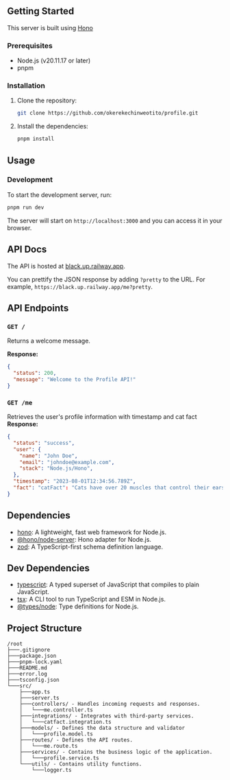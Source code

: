 ## Getting Started

This server is built using [Hono](https://hono.dev/)

### Prerequisites

- Node.js (v20.11.17 or later)
- pnpm

### Installation

1. Clone the repository:
   ```bash
   git clone https://github.com/okerekechinweotito/profile.git
   ```
2. Install the dependencies:
   ```bash
   pnpm install
   ```

## Usage

### Development

To start the development server, run:

```bash
pnpm run dev
```

The server will start on `http://localhost:3000` and you can access it in your browser.


## API Docs

The API is hosted at [black.up.railway.app](https://black.up.railway.app).

You can prettify the JSON response by adding `?pretty` to the URL. For example, `https://black.up.railway.app/me?pretty`.

## API Endpoints

### `GET /`

Returns a welcome message.

**Response:**

```json
{
  "status": 200,
  "message": "Welcome to the Profile API!"
}
```

### `GET /me`

Retrieves the user's profile information with timestamp and cat fact
**Response:**

```json
{
  "status": "success",
  "user": {
    "name": "John Doe",
    "email": "johndoe@example.com",
    "stack": "Node.js/Hono",
  },
  "timestamp": "2023-08-01T12:34:56.789Z",
  "fact": "catFact": "Cats have over 20 muscles that control their ears."
}
```

## Dependencies

- [hono](https://hono.dev/): A lightweight, fast web framework for Node.js.
- [@hono/node-server](https://hono.dev/getting-started/nodejs): Hono adapter for Node.js.
- [zod](https://zod.dev): A TypeScript-first schema definition language.

## Dev Dependencies

- [typescript](https://www.typescriptlang.org/): A typed superset of JavaScript that compiles to plain JavaScript.
- [tsx](https://github.com/esbuild-kit/tsx): A CLI tool to run TypeScript and ESM in Node.js.
- [@types/node](https://www.npmjs.com/package/@types/node): Type definitions for Node.js.


## Project Structure

```
/root
├───.gitignore
├───package.json
├───pnpm-lock.yaml
├───README.md
├───error.log
├───tsconfig.json
└───src/
    ├───app.ts
    ├───server.ts
    ├───controllers/ - Handles incoming requests and responses.
    │   └───me.controller.ts
    ├───integrations/ - Integrates with third-party services.
    │   └───catfact.integration.ts
    ├───models/ - Defines the data structure and validator
    │   └───profile.model.ts
    ├───routes/ - Defines the API routes.
    │   └───me.route.ts
    ├───services/ - Contains the business logic of the application.
    │   └───profile.service.ts
    └───utils/ - Contains utility functions.
        └───logger.ts
```